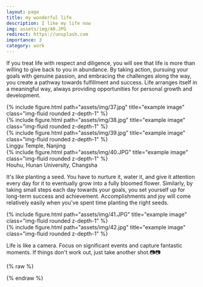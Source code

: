 ```yaml
---
layout: page
title: my wonderful life 
description: I like my life now
img: assets/img/40.JPG
redirect: https://unsplash.com
importance: 3
category: work
---
```


If you treat life with respect and diligence, you will see that life is more than willing to give back to you in abundance. By taking action, pursuing your goals with genuine passion, and embracing the challenges along the way, you create a pathway towards fulfillment and success. Life arranges itself in a meaningful way, always providing opportunities for personal growth and development.

<div class="row">
    <div class="col-sm mt-3 mt-md-0">
        {% include figure.html path="assets/img/37.jpg" title="example image" class="img-fluid rounded z-depth-1" %}
    </div>
    <div class="col-sm mt-3 mt-md-0">
        {% include figure.html path="assets/img/38.jpg" title="example image" class="img-fluid rounded z-depth-1" %}
    </div>
    <div class="col-sm mt-3 mt-md-0">
        {% include figure.html path="assets/img/39.jpg" title="example image" class="img-fluid rounded z-depth-1" %}
    </div>
</div>
<div class="caption">
    Linggu Temple, Nanjing
</div>
<div class="row">
    <div class="col-sm mt-3 mt-md-0">
        {% include figure.html path="assets/img/40.JPG" title="example image" class="img-fluid rounded z-depth-1" %}
    </div>
</div>
<div class="caption">
   Houhu, Hunan University, Changsha
</div>

It's like planting a seed. You have to nurture it, water it, and give it attention every day for it to eventually grow into a fully bloomed flower. Similarly, by taking small steps each day towards your goals, you set yourself up for long-term success and achievement. Accomplishments and joy will come relatively easily when you've spent time planting the right seeds.


<div class="row justify-content-sm-center">
    <div class="col-sm-8 mt-3 mt-md-0">
        {% include figure.html path="assets/img/41.JPG" title="example image" class="img-fluid rounded z-depth-1" %}
    </div>
    <div class="col-sm-4 mt-3 mt-md-0">
        {% include figure.html path="assets/img/42.jpg" title="example image" class="img-fluid rounded z-depth-1" %}
    </div>
</div>
<div class="caption">
   
</div>

Life is like a camera. Focus on significant events and capture fantastic moments. If things don't work out, just take another shot.📷📷

{% raw %}

{% endraw %}
